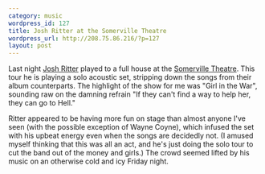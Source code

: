 ```yaml
--- 
category: music
wordpress_id: 127
title: Josh Ritter at the Somerville Theatre
wordpress_url: http://208.75.86.216/?p=127
layout: post
---
```

Last night <a href="http://www.joshritter.com/">Josh Ritter</a> played to a full house at the <a href="http://tourb.us/venue/145">Somerville Theatre</a>. This tour he is playing a solo acoustic set, stripping down the songs from their album counterparts. The highlight of the show for me was "Girl in the War", sounding raw on the damning refrain "If they can't find a way to help her, they can go to Hell."

Ritter appeared to be having more fun on stage than almost anyone I've seen (with the possible exception of Wayne Coyne), which infused the set with his upbeat energy even when the songs are decidedly not. (I amused myself thinking that this was all an act, and he's just doing the solo tour to cut the band out of the money and girls.) The crowd seemed lifted by his music on an otherwise cold and icy Friday night.
